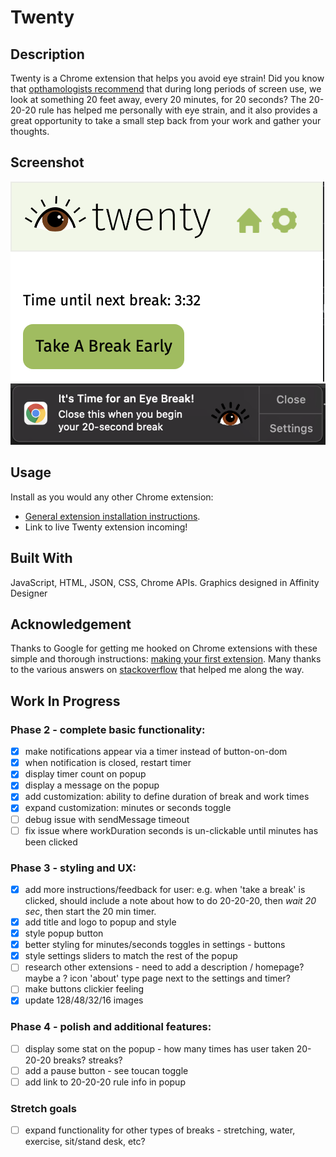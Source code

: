 # Twenty


## Description

Twenty is a Chrome extension that helps you avoid eye strain! Did you know that [opthamologists recommend](https://advancedeyecaremd.net/20-20-20-tipstopreventeyestrain/) that during long periods of screen use, we look at something 20 feet away, every 20 minutes, for 20 seconds? The 20-20-20 rule has helped me personally with eye strain, and it also provides a great opportunity to take a small step back from your work and gather your thoughts. 


## Screenshot
![Screenshot](/images/PopupScreenshot.png) 
![Screenshot](/images/NotificationScreenshot.png) 


## Usage

Install as you would any other Chrome extension:
- [General extension installation instructions](https://support.google.com/chrome_webstore/answer/2664769?hl=en).
- Link to live Twenty extension incoming!

## Built With

JavaScript, HTML, JSON, CSS, Chrome APIs. Graphics designed in Affinity Designer


## Acknowledgement 

Thanks to Google for getting me hooked on Chrome extensions with these simple and thorough instructions: [making your first extension](https://developer.chrome.com/docs/extensions/mv3/getstarted/). Many thanks to the various answers on [stackoverflow](https://stackoverflow.com/) that helped me along the way. 



## Work In Progress

### Phase 2 - complete basic functionality:
- [x] make notifications appear via a timer instead of button-on-dom
- [x] when notification is closed, restart timer
- [x] display timer count on popup
- [x] display a message on the popup
- [x] add customization: ability to define duration of break and work times
- [x] expand customization: minutes or seconds toggle
- [ ] debug issue with sendMessage timeout
- [ ] fix issue where workDuration seconds is un-clickable until minutes has been clicked

### Phase 3 - styling and UX:
- [x] add more instructions/feedback for user: e.g. when 'take a break' is clicked, should include a note about how to do 20-20-20, then *wait 20 sec*, then start the 20 min timer. 
- [x] add title and logo to popup and style
- [x] style popup button
- [x] better styling for minutes/seconds toggles in settings - buttons
- [x] style settings sliders to match the rest of the popup
- [ ] research other extensions - need to add a description / homepage? maybe a ? icon 'about' type page next to the settings and timer?
- [ ] make buttons clickier feeling
- [x] update 128/48/32/16 images

### Phase 4 - polish and additional features:
- [ ] display some stat on the popup - how many times has user taken 20-20-20 breaks? streaks?
- [ ] add a pause button - see toucan toggle
- [ ] add link to 20-20-20 rule info in popup

### Stretch goals
- [ ] expand functionality for other types of breaks - stretching, water, exercise, sit/stand desk, etc?
